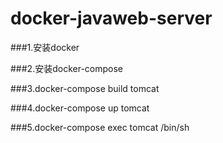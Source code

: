 # docker-javaweb-server

###1.安装docker

###2.安装docker-compose

###3.docker-compose build tomcat

###4.docker-compose up tomcat

###5.docker-compose exec tomcat /bin/sh
